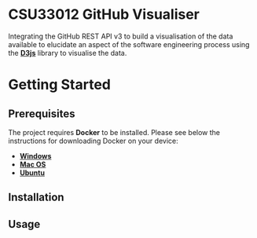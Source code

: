 # CSU33012 GitHub Visualiser
Integrating the GitHub REST API v3 to build a visualisation of the data available to elucidate an aspect of the software engineering process using the **[D3js](https://d3js.org)** library to visualise the data.

# Getting Started

## Prerequisites

The project requires **Docker** to be installed. Please see below the instructions for downloading Docker on your device:

* **[Windows](https://www.docker.com/products/docker-desktop)**
* **[Mac OS](https://www.docker.com/products/docker-desktop)**
* **[Ubuntu](https://docs.docker.com/engine/install/ubuntu/)**

## Installation

## Usage
